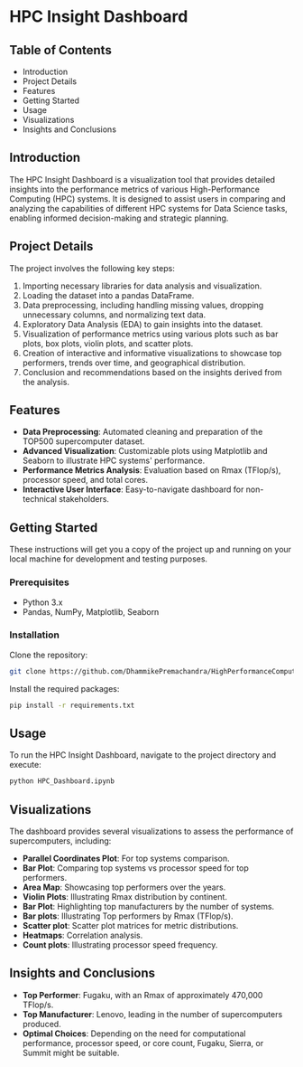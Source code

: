 # HPC Insight Dashboard

## Table of Contents
- Introduction
- Project Details
- Features
- Getting Started
- Usage
- Visualizations
- Insights and Conclusions

## Introduction
The HPC Insight Dashboard is a visualization tool that provides detailed insights into the performance metrics of various High-Performance Computing (HPC) systems. It is designed to assist users in comparing and analyzing the capabilities of different HPC systems for Data Science tasks, enabling informed decision-making and strategic planning.

## Project Details
The project involves the following key steps:

1. Importing necessary libraries for data analysis and visualization.
2. Loading the dataset into a pandas DataFrame.
3. Data preprocessing, including handling missing values, dropping unnecessary columns, and normalizing text data.
4. Exploratory Data Analysis (EDA) to gain insights into the dataset.
5. Visualization of performance metrics using various plots such as bar plots, box plots, violin plots, and scatter plots.
6. Creation of interactive and informative visualizations to showcase top performers, trends over time, and geographical distribution.
7. Conclusion and recommendations based on the insights derived from the analysis.

## Features
- **Data Preprocessing**: Automated cleaning and preparation of the TOP500 supercomputer dataset.
- **Advanced Visualization**: Customizable plots using Matplotlib and Seaborn to illustrate HPC systems' performance.
- **Performance Metrics Analysis**: Evaluation based on Rmax (TFlop/s), processor speed, and total cores.
- **Interactive User Interface**: Easy-to-navigate dashboard for non-technical stakeholders.

## Getting Started
These instructions will get you a copy of the project up and running on your local machine for development and testing purposes.

### Prerequisites
- Python 3.x
- Pandas, NumPy, Matplotlib, Seaborn

### Installation
Clone the repository:
```bash
git clone https://github.com/DhammikePremachandra/HighPerformanceComputingDashboard.git
```
Install the required packages:
```bash
pip install -r requirements.txt
```

## Usage
To run the HPC Insight Dashboard, navigate to the project directory and execute:
```bash
python HPC_Dashboard.ipynb
```

## Visualizations
The dashboard provides several visualizations to assess the performance of supercomputers, including:
- **Parallel Coordinates Plot**: For top systems comparison.
- **Bar Plot**: Comparing top systems vs processor speed for top performers.
- **Area Map**: Showcasing top performers over the years.
- **Violin Plots**: Illustrating Rmax distribution by continent.
- **Bar Plot**: Highlighting top manufacturers by the number of systems.
- **Bar plots**: Illustrating Top performers by Rmax (TFlop/s).
- **Scatter plot**: Scatter plot matrices for metric distributions.
- **Heatmaps**: Correlation analysis.
- **Count plots**: Illustrating processor speed frequency.

## Insights and Conclusions
- **Top Performer**: Fugaku, with an Rmax of approximately 470,000 TFlop/s.
- **Top Manufacturer**: Lenovo, leading in the number of supercomputers produced.
- **Optimal Choices**: Depending on the need for computational performance, processor speed, or core count, Fugaku, Sierra, or Summit might be suitable.
